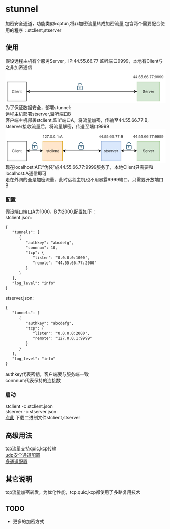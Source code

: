 # stunnel
加密安全通道，功能类似kcptun,将非加密流量转成加密流量,包含两个需要配合使用的程序：stclient,stserver

## 使用
假设远程主机有个服务Server，IP:44.55.66.77 监听端口9999，本地有Client与之非加密通信</br>
![connection](doc/connection.png)<br>
为了保证数据安全，部署stunnel:<br>
远程主机部署stserver,监听端口B<br>
客户端主机部署stclient,监听端口A，将流量加密，传输至44.55.66.77:B,
stserver接收流量后，将流量解密，传送至端口9999<br>
![connection_with_stunnel](doc/connection_with_stunnel.png)<br>
现在localhost:A已“伪装”成44.55.66.77:9999服务了，本地Client只需要和localhost:A通信即可<br>
走在外网的全是加密流量，此时远程主机也不用暴露9999端口，只需要开放端口B

### 配置
假设端口端口A为1000，B为2000,配置如下：<br>
stclient.json:<br>
```
{
   "tunnels": [
      {
         "authkey": "abcdefg",
         "connnum": 10,
         "tcp": {
            "listen": "0.0.0.0:1000",
            "remote": "44.55.66.77:2000"
         }
      }
   ],
   "log_level": "info"
}
```

stserver.json:<br>
```
{
   "tunnels": [
      {
         "authkey": "abcdefg",
         "tcp": {
            "listen": "0.0.0.0:2000",
            "remote": "127.0.0.1:9999"
         }
      }
   ],
   "log_level": "info"
}

```
authkey代表密钥，客户端要与服务端一致<br>
connnum代表保持的连接数
 
### 启动
 stclient -c stclient.json<br>
 stserver -c stserver.json<br>
 [点此](https://github.com/0990/stunnel/releases) 下载二进制文件stclient,stserver
 
 
## 高级用法
[tcp流量支持quic,kcp传输](doc/quic-kcp.md)<br>
[udp安全通道配置](doc/udp.md)<br>
[多通道配置](doc/multi_tunnel.md)<br>

## 其它说明
tcp流量加密转发，为优化性能，tcp,quic,kcp都使用了多路复用技术<br>

## TODO
* 更多的加密方式


